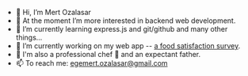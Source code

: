 - 👋 Hi, I’m Mert Ozalasar
- 👀 At the moment I’m more interested in backend web development.
- 🌱 I’m currently learning express.js and git/github and many other things...
- 💞️ I’m currently working on my web app -- [a food satisfaction survey](https://github.com/Egm1803/happy-food-survey).
- 🍳 I'm also a professional chef :baby_bottle: and an expectant father.
- 📫 To reach me: egemert.ozalasar@gmail.com

<!---
Egm1803/Egm1803 is a ✨ special ✨ repository because its `README.md` (this file) appears on your GitHub profile.
You can click the Preview link to take a look at your changes.
--->

